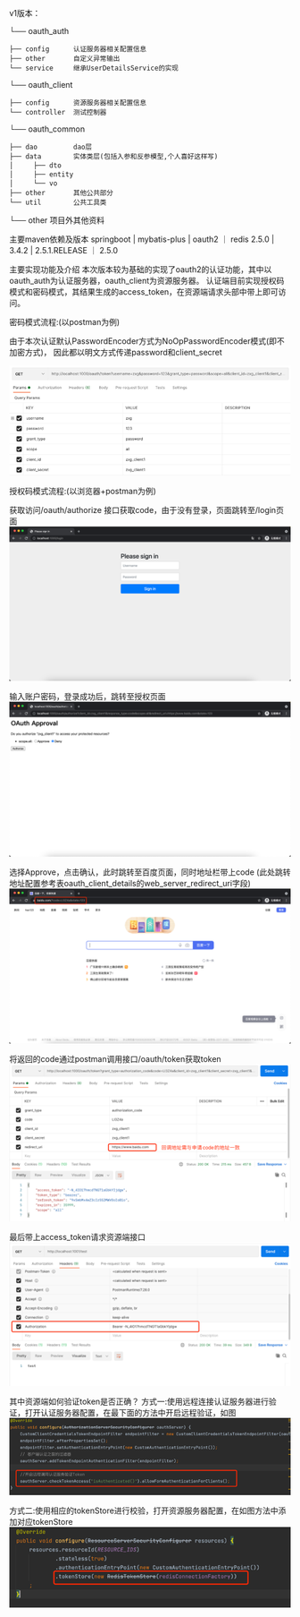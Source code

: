 v1版本：


└── oauth_auth

    ├── config      认证服务器相关配置信息
    ├── other       自定义异常输出
    └── service     继承UserDetailsService的实现
└── oauth_client

    ├── config      资源服务器相关配置信息
    └── controller  测试控制器
└── oauth_common

    ├── dao         dao层
    ├── data        实体类层(包括入参和反参模型,个人喜好这样写)
    │     ├── dto
    │     ├── entity
    │     └── vo
    ├── other       其他公共部分
    └── util        公共工具类
└── other           项目外其他资料


主要maven依赖及版本
springboot  |   mybatis-plus    |   oauth2          ｜   redis
2.5.0       |   3.4.2           |   2.5.1.RELEASE   ｜   2.5.0


主要实现功能及介绍
本次版本较为基础的实现了oauth2的认证功能，其中以oauth_auth为认证服务器，oauth_client为资源服务器。
认证端目前实现授权码模式和密码模式，其结果生成的access_token，在资源端请求头部中带上即可访问。

密码模式流程:(以postman为例)

由于本次认证默认PasswordEncoder方式为NoOpPasswordEncoder模式(即不加密方式)，
因此都以明文方式传递password和client_secret

![img_1.png](other/img_1.png)


授权码模式流程:(以浏览器+postman为例)

获取访问/oauth/authorize 接口获取code，由于没有登录，页面跳转至/login页面
![img_2.png](other/img_2.png)

输入账户密码，登录成功后，跳转至授权页面
![img_3.png](other/img_3.png)

选择Approve，点击确认，此时跳转至百度页面，同时地址栏带上code    (此处跳转地址配置参考表oauth_client_details的web_server_redirect_uri字段)
![img_4.png](other/img_4.png)

将返回的code通过postman调用接口/oauth/token获取token
![img_5.png](other/img_5.png)



最后带上access_token请求资源端接口
![img_6.png](other/img_6.png)


其中资源端如何验证token是否正确？
方式一:使用远程连接认证服务器进行验证，打开认证服务器配置，在最下面的方法中开启远程验证，如图
![img.png](other/img7.png)

方式二:使用相应的tokenStore进行校验，打开资源服务器配置，在如图方法中添加对应tokenStore
![img.png](other/img8.png)
